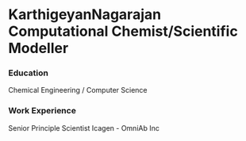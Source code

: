 # KarthigeyanNagarajan Computational Chemist/Scientific Modeller

### Education
Chemical Engineering / Computer Science

### Work Experience
Senior Principle Scientist Icagen - OmniAb Inc

### 
